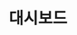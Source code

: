 ---
layout: tag_list
type: tag
title: 대시보드
slug: 대시보드
category: 분석 프로젝트
sidebar: true
order: 2
description: >
  제작했던 대시보드를 공유하는 공간입니다.
---